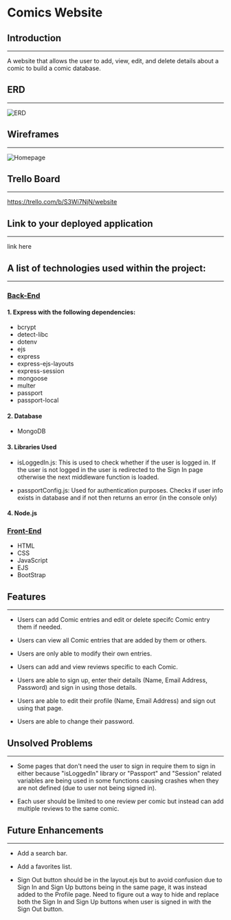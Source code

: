 # Comics Website

## Introduction
---

A website that allows the user to add, view, edit, and delete details about a comic to build a comic database. 

## ERD
---

![ERD](https://i.imgur.com/N92Prvh.png)

## Wireframes
---

![Homepage](https://i.imgur.com/93nhjOw.png)

## Trello Board
---
https://trello.com/b/S3Wi7NjN/website

## Link to your deployed application
---

link here

## A list of technologies used within the project:
---
### <ins> Back-End </ins>

#### 1. Express with the following dependencies:
* bcrypt
* detect-libc
* dotenv
* ejs
* express
* express-ejs-layouts
* express-session
* mongoose
* multer
* passport
* passport-local

#### 2. Database
* MongoDB

#### 3. Libraries Used

* isLoggedIn.js: This is used to check whether if the user is logged in. If the user is not logged in the user is redirected to the Sign In page otherwise the next middleware function is loaded.

* passportConfig.js: Used for authentication purposes. Checks if user info exists in database and if not then returns an error (in the console only)

#### 4. Node.js

### <ins> Front-End </ins>
* HTML
* CSS
* JavaScript
* EJS
* BootStrap

## Features
---

* Users can add Comic entries and edit or delete specifc Comic entry them if needed.

* Users can view all Comic entries that are added by them or others.

* Users are only able to modify their own entries.

* Users can add and view reviews specific to each Comic.

* Users are able to sign up, enter their details (Name, Email Address, Password) and sign in using those details.

* Users are able to edit their profile (Name, Email Address) and sign out using that page.

* Users are able to change their password.

## Unsolved Problems
---
* Some pages that don't need the user to sign in require them to sign in either because "isLoggedIn" library or "Passport" and "Session" related variables are being used in some functions causing crashes when they are not defined (due to user not being signed in). 

* Each user should be limited to one review per comic but instead can add multiple reviews to the same comic.

## Future Enhancements
---
* Add a search bar.

* Add a favorites list.

* Sign Out button should be in the layout.ejs but to avoid confusion due to Sign In and Sign Up buttons being in the same page, it was instead added to the Profile page. Need to figure out a way to hide and replace both the Sign In and Sign Up buttons when user is signed in with the Sign Out button.